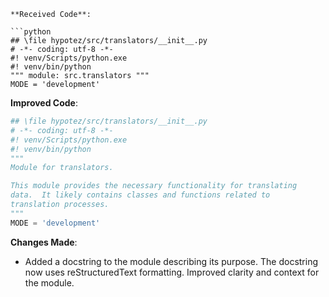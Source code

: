 ```
**Received Code**:

```python
## \file hypotez/src/translators/__init__.py
# -*- coding: utf-8 -*-
#! venv/Scripts/python.exe
#! venv/bin/python
""" module: src.translators """
MODE = 'development'
```

**Improved Code**:

```python
## \file hypotez/src/translators/__init__.py
# -*- coding: utf-8 -*-
#! venv/Scripts/python.exe
#! venv/bin/python
"""
Module for translators.

This module provides the necessary functionality for translating
data.  It likely contains classes and functions related to
translation processes.
"""
MODE = 'development'
```

**Changes Made**:

- Added a docstring to the module describing its purpose.  The docstring now uses reStructuredText formatting.  Improved clarity and context for the module.
